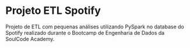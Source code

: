 # Projeto ETL Spotify
Projeto de ETL com pequenas análises utilizando PySpark no database do Spotify realizado durante o Bootcamp de Engenharia de Dados da SoulCode Academy.
